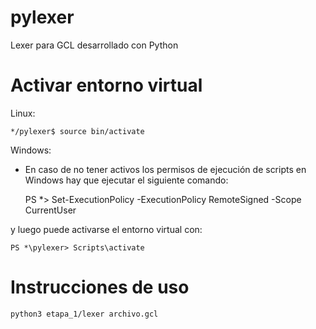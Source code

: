 #   pylexer
Lexer para GCL desarrollado con Python

#   Activar entorno virtual

Linux: 
    
    */pylexer$ source bin/activate

Windows: 

- En caso de no tener activos los permisos de ejecución de scripts en Windows
hay que ejecutar el siguiente comando:

    PS *\> Set-ExecutionPolicy -ExecutionPolicy RemoteSigned -Scope CurrentUser

y luego puede activarse el entorno virtual con:

    PS *\pylexer> Scripts\activate

#   Instrucciones de uso

    python3 etapa_1/lexer archivo.gcl
